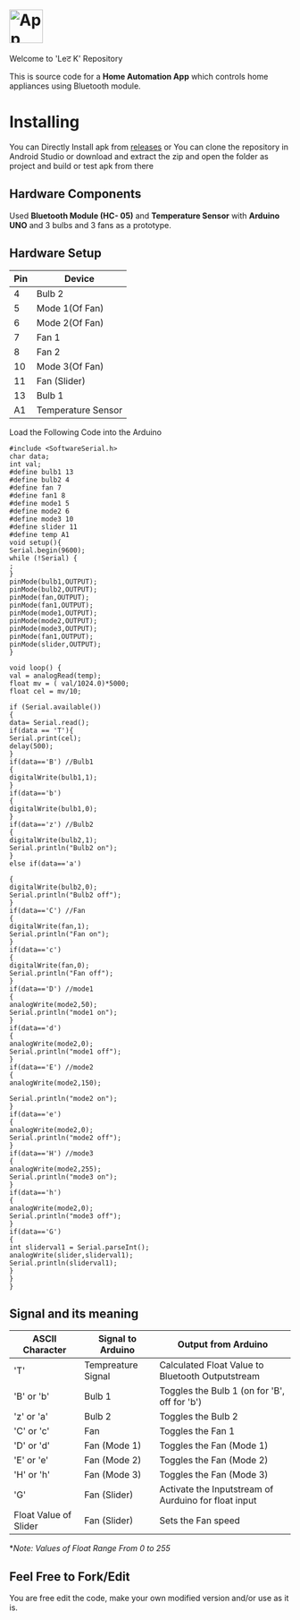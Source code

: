 # <img src="https://github.com/siddharthdd/PotatoHammers/blob/main/app/src/main/res/drawable-v24/app_logo.png" alt="App Logo" width="60" height="60"/>
 Welcome to 'Leट K' Repository

This is source code for a **Home Automation App** which controls home appliances using Bluetooth module.

# Installing

You can Directly Install apk from [releases](https://github.com/siddharthdd/PotatoHammers/releases) or You can clone the repository in Android Studio or download and extract the zip and open the folder as project and build or test apk from there

##  Hardware Components

Used **Bluetooth Module (HC- 05)** and **Temperature Sensor** with **Arduino UNO** and 3 bulbs and 3 fans as a prototype.

## Hardware Setup

|Pin| Device|
|--|--|
|4 |Bulb 2|
|5 |Mode 1(Of Fan)|
|6 |Mode 2(Of Fan)|
|7|Fan 1|
|8|Fan 2|
|10|Mode 3(Of Fan)|
|11|Fan (Slider)|
|13|Bulb 1|
|A1| Temperature Sensor |

Load the Following Code into the Arduino

    #include <SoftwareSerial.h>
    char data;
    int val;
    #define bulb1 13
    #define bulb2 4
    #define fan 7
    #define fan1 8
    #define mode1 5
    #define mode2 6
    #define mode3 10
    #define slider 11
    #define temp A1
    void setup(){
    Serial.begin(9600);
    while (!Serial) {
    ;
    }
    pinMode(bulb1,OUTPUT);
    pinMode(bulb2,OUTPUT);
    pinMode(fan,OUTPUT);
    pinMode(fan1,OUTPUT);
    pinMode(mode1,OUTPUT);
    pinMode(mode2,OUTPUT);
    pinMode(mode3,OUTPUT);
    pinMode(fan1,OUTPUT);
    pinMode(slider,OUTPUT);
    }
    
    void loop() {
    val = analogRead(temp);
    float mv = ( val/1024.0)*5000;
    float cel = mv/10;
    
    if (Serial.available())
    {
    data= Serial.read();
    if(data == 'T'){
    Serial.print(cel);
    delay(500);
    }
    if(data=='B') //Bulb1
    {
    digitalWrite(bulb1,1);
    }
    if(data=='b')
    {
    digitalWrite(bulb1,0);
    }
    if(data=='z') //Bulb2
    {
    digitalWrite(bulb2,1);
    Serial.println("Bulb2 on");
    }
    else if(data=='a')
    
    {
    digitalWrite(bulb2,0);
    Serial.println("Bulb2 off");
    }
    if(data=='C') //Fan
    {
    digitalWrite(fan,1);
    Serial.println("Fan on");
    }
    if(data=='c')
    {
    digitalWrite(fan,0);
    Serial.println("Fan off");
    }
    if(data=='D') //mode1
    {
    analogWrite(mode2,50);
    Serial.println("mode1 on");
    }
    if(data=='d')
    {
    analogWrite(mode2,0);
    Serial.println("mode1 off");
    }
    if(data=='E') //mode2
    {
    analogWrite(mode2,150);
    
    Serial.println("mode2 on");
    }
    if(data=='e')
    {
    analogWrite(mode2,0);
    Serial.println("mode2 off");
    }
    if(data=='H') //mode3
    {
    analogWrite(mode2,255);
    Serial.println("mode3 on");
    }
    if(data=='h')
    {
    analogWrite(mode2,0);
    Serial.println("mode3 off");
    }
    if(data=='G')
    {
    int sliderval1 = Serial.parseInt();
    analogWrite(slider,sliderval1);
    Serial.println(sliderval1);
    }
    }
    }





##  Signal and its meaning

|ASCII Character | Signal to Arduino|  Output from Arduino |
|--|--|--|
|'T'|Tempreature Signal| Calculated Float Value to Bluetooth Outputstream |
|'B' or 'b' |Bulb 1 |Toggles the Bulb 1 (on for 'B', off for 'b') |
|'z' or 'a'| Bulb 2|Toggles the Bulb  2|
|'C' or 'c'|Fan| Toggles the Fan 1|
|'D' or 'd'| Fan (Mode 1)| Toggles the Fan (Mode 1)
|'E' or 'e'| Fan (Mode 2)| Toggles the Fan (Mode 2)
|'H' or 'h'| Fan (Mode 3)| Toggles the Fan (Mode 3)
|'G'|Fan (Slider) | Activate the Inputstream of Aurduino for float input
|Float Value of Slider|Fan (Slider)| Sets the Fan speed |

**Note: Values of Float Range From 0 to 255*

## Feel Free to Fork/Edit 

You are free edit the code, make your own modified version and/or use as it is.
